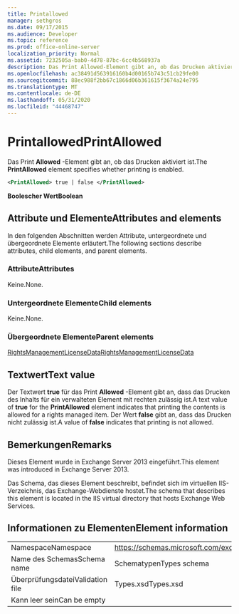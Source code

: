 ```yaml
---
title: Printallowed
manager: sethgros
ms.date: 09/17/2015
ms.audience: Developer
ms.topic: reference
ms.prod: office-online-server
localization_priority: Normal
ms.assetid: 7232505a-bab0-4d78-87bc-6cc4b568937a
description: Das Print Allowed-Element gibt an, ob das Drucken aktiviert ist.
ms.openlocfilehash: ac38491d563916160b4d00165b743c51cb29fe00
ms.sourcegitcommit: 88ec988f2bb67c1866d06b361615f3674a24e795
ms.translationtype: MT
ms.contentlocale: de-DE
ms.lasthandoff: 05/31/2020
ms.locfileid: "44468747"
---
```

# <a name="printallowed"></a><span data-ttu-id="b202e-103">Printallowed</span><span class="sxs-lookup"><span data-stu-id="b202e-103">PrintAllowed</span></span>

<span data-ttu-id="b202e-104">Das Print **Allowed** -Element gibt an, ob das Drucken aktiviert ist.</span><span class="sxs-lookup"><span data-stu-id="b202e-104">The **PrintAllowed** element specifies whether printing is enabled.</span></span> 
  
```XML
<PrintAllowed> true | false </PrintAllowed>
```

 <span data-ttu-id="b202e-105">**Boolescher Wert**</span><span class="sxs-lookup"><span data-stu-id="b202e-105">**Boolean**</span></span>
## <a name="attributes-and-elements"></a><span data-ttu-id="b202e-106">Attribute und Elemente</span><span class="sxs-lookup"><span data-stu-id="b202e-106">Attributes and elements</span></span>

<span data-ttu-id="b202e-107">In den folgenden Abschnitten werden Attribute, untergeordnete und übergeordnete Elemente erläutert.</span><span class="sxs-lookup"><span data-stu-id="b202e-107">The following sections describe attributes, child elements, and parent elements.</span></span>
  
### <a name="attributes"></a><span data-ttu-id="b202e-108">Attribute</span><span class="sxs-lookup"><span data-stu-id="b202e-108">Attributes</span></span>

<span data-ttu-id="b202e-109">Keine.</span><span class="sxs-lookup"><span data-stu-id="b202e-109">None.</span></span>
  
### <a name="child-elements"></a><span data-ttu-id="b202e-110">Untergeordnete Elemente</span><span class="sxs-lookup"><span data-stu-id="b202e-110">Child elements</span></span>

<span data-ttu-id="b202e-111">Keine.</span><span class="sxs-lookup"><span data-stu-id="b202e-111">None.</span></span>
  
### <a name="parent-elements"></a><span data-ttu-id="b202e-112">Übergeordnete Elemente</span><span class="sxs-lookup"><span data-stu-id="b202e-112">Parent elements</span></span>

[<span data-ttu-id="b202e-113">RightsManagementLicenseData</span><span class="sxs-lookup"><span data-stu-id="b202e-113">RightsManagementLicenseData</span></span>](rightsmanagementlicensedata.md)
  
## <a name="text-value"></a><span data-ttu-id="b202e-114">Textwert</span><span class="sxs-lookup"><span data-stu-id="b202e-114">Text value</span></span>

<span data-ttu-id="b202e-115">Der Textwert **true** für das Print **Allowed** -Element gibt an, dass das Drucken des Inhalts für ein verwalteten Element mit rechten zulässig ist.</span><span class="sxs-lookup"><span data-stu-id="b202e-115">A text value of **true** for the **PrintAllowed** element indicates that printing the contents is allowed for a rights managed item.</span></span> <span data-ttu-id="b202e-116">Der Wert **false** gibt an, dass das Drucken nicht zulässig ist.</span><span class="sxs-lookup"><span data-stu-id="b202e-116">A value of **false** indicates that printing is not allowed.</span></span> 
  
## <a name="remarks"></a><span data-ttu-id="b202e-117">Bemerkungen</span><span class="sxs-lookup"><span data-stu-id="b202e-117">Remarks</span></span>

<span data-ttu-id="b202e-118">Dieses Element wurde in Exchange Server 2013 eingeführt.</span><span class="sxs-lookup"><span data-stu-id="b202e-118">This element was introduced in Exchange Server 2013.</span></span>
  
<span data-ttu-id="b202e-119">Das Schema, das dieses Element beschreibt, befindet sich im virtuellen IIS-Verzeichnis, das Exchange-Webdienste hostet.</span><span class="sxs-lookup"><span data-stu-id="b202e-119">The schema that describes this element is located in the IIS virtual directory that hosts Exchange Web Services.</span></span>
  
## <a name="element-information"></a><span data-ttu-id="b202e-120">Informationen zu Elementen</span><span class="sxs-lookup"><span data-stu-id="b202e-120">Element information</span></span>

|||
|:-----|:-----|
|<span data-ttu-id="b202e-121">Namespace</span><span class="sxs-lookup"><span data-stu-id="b202e-121">Namespace</span></span>  <br/> |https://schemas.microsoft.com/exchange/services/2006/types  <br/> |
|<span data-ttu-id="b202e-122">Name des Schemas</span><span class="sxs-lookup"><span data-stu-id="b202e-122">Schema name</span></span>  <br/> |<span data-ttu-id="b202e-123">Schematypen</span><span class="sxs-lookup"><span data-stu-id="b202e-123">Types schema</span></span>  <br/> |
|<span data-ttu-id="b202e-124">Überprüfungsdatei</span><span class="sxs-lookup"><span data-stu-id="b202e-124">Validation file</span></span>  <br/> |<span data-ttu-id="b202e-125">Types.xsd</span><span class="sxs-lookup"><span data-stu-id="b202e-125">Types.xsd</span></span>  <br/> |
|<span data-ttu-id="b202e-126">Kann leer sein</span><span class="sxs-lookup"><span data-stu-id="b202e-126">Can be empty</span></span>  <br/> ||
   

